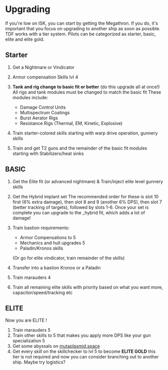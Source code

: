 
# Upgrading

If you're low on ISK, you can start by getting the Megathron. If you do, it's important that you focus on upgrading to another ship as soon as possible. TDF works with a tier system. Pilots can be categorized as starter, basic, elite and elite gold.


## Starter

1. Get a Nightmare or Vindicator

2. Armor compensation Skills lvl 4

3. __Tank and rig change to basic fit or better__ (do this upgrade all at once!)
All rigs and tank modules must be changed to match the basic fit These modules include:
	- Damage Control Units
	- Multispectrum Coatings
	- Burst Aerator Rigs
	- Resistance Rigs (Thermal, EM, Kinetic, Explosive)

3. Train starter-colored skills starting with warp drive operation, gunnery skills 

4. Train and get T2 guns and the remainder of the basic fit modules starting with Stabilizers/heat sinks

## BASIC

1. Get the Elite fit (or advanced nightmare)
   & Train/inject elite level gunnery skills
3. Get the Hybrid implant set
   The recommended order for these is slot 10 first (6% extra damage), then slot 8 and 9 (another 6% DPS), then slot 7 (better tracking of targets), followed by slots 1-6. Once your set is complete you can upgrade to the _hybrid fit, which adds a lot of damage!
5. Train bastion requirements: 
   * Armor Compensations to 5
   * Mechanics and hull upgrades 5
   * Paladin/Kronos skills
   
    (Or go for elite vindicator, train remainder of the skills)
    
5. Transfer into a bastion Kronos or a Paladin

4. Train marauders 4

5. Train all remaining elite skills with priority based on what you want more, capacitor/speed/tracking etc





## ELITE
Now you are ELITE !

1. Train marauders 5
2. Train other skills to 5 that makes you apply more DPS like your gun specialization 5
3. Get some abyssals on [mutaplasmid.space](https://mutaplasmid.space/)
4. Get every skill on the skillchecker to lvl 5 to become **ELITE GOLD** this tier is not required and now you can consider branching out to another ship. Maybe try logistics?


